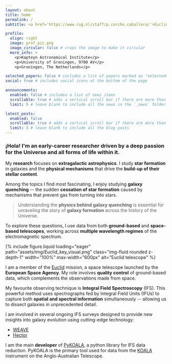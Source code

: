 ```yaml
---
layout: about
title: home
permalink: /
subtitle: <a href='https://www.rug.nl/staff/p.corcho.caballero/'>Euclid Postdoctoral Researcher</a>

profile:
  align: right
  image: prof_pic.png
  image_circular: false # crops the image to make it circular
  more_info: >
    <p>Kapteyn Astronomical Institute</p>
    <p>University of Groningen, 9700 AV</p>
    <p>Groningen, The Netherlands</p>

selected_papers: false # includes a list of papers marked as "selected={true}"
social: true # includes social icons at the bottom of the page

announcements:
  enabled: false # includes a list of news items
  scrollable: true # adds a vertical scroll bar if there are more than 3 news items
  limit: 5 # leave blank to include all the news in the `_news` folder

latest_posts:
  enabled: false
  scrollable: true # adds a vertical scroll bar if there are more than 3 new posts items
  limit: 3 # leave blank to include all the blog posts
---
```


> 
### ¡Hola! I'm an early-career researcher driven by a deep passion for the Universe and all forms of life within it.

My **research** focuses on **extragalactic astrophysics**. I study **star formation** in galaxies and the **physical mechanisms** that drive the **build-up of their stellar content**.

Among the topics I find most fascinating, I enjoy studying **galaxy quenching** -- the sudden **cessation of star formation** caused by mechanisms that prevent gas from turning into stars.

> Understanding the **physics behind galaxy quenching** is essential for unraveling the story of **galaxy formation** across the history of the Universe.

To explore these questions, I use data from both **ground-based** and **space-based telescopes**, working across **multiple wavelength regimes** of the electromagnetic spectrum.


{% include figure.liquid loading="eager" path="assets/img/Euclid_key_visual.png" class="img-fluid rounded z-depth-1" width="100%" max-width="600px" alt="Euclid telescope" %}

I am a member of the [Euclid](https://www.esa.int/Science_Exploration/Space_Science/Euclid) mission, a space telescope launched by the **European Space Agency**. My role involves **quality control** of ground-based data, which complements the observations made from space.

My favourite observing technique is **Integral Field Spectroscopy** (IFS). This powerful method uses spectrographs fed by Integral Field Units (IFUs) to capture both **spatial and spectral information** simultaneously -- allowing us to dissect galaxies in unprecedented detail.

I am involved in several ongoing IFS surveys designed to provide new insights into galaxy evolution using cutting-edge technology:

- [WEAVE](https://weave-project.atlassian.net/wiki/spaces/WEAVE/overview)
- [Hector](https://hector.survey.org.au)

I am the main **developer** of [PyKOALA](https://pykoala.readthedocs.io/en/latest/index.html), a python library for IFS data reduction. PyKOALA is the primary tool used for data from the [KOALA](https://aat.anu.edu.au/science/instruments/current/koala/overview) instrument on the Anglo-Australian Telescope.




